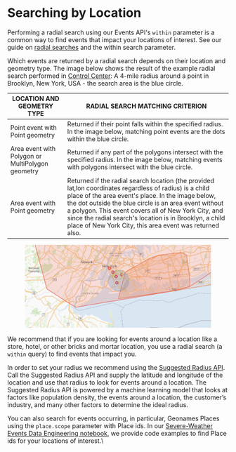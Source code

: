 # Searching by Location

Performing a radial search using our Events API's `within` parameter is a common way to find events that impact your locations of interest. See our guide on [radial searches](find-events-by-latitude-longitude-and-radius.md) and the within search parameter.

Which events are returned by a radial search depends on their location and geometry type. The image below shows the result of the example radial search performed in [Control Center](https://control.predicthq.com/search/events/map?category=public-holidays,observances,politics,conferences,expos,concerts,festivals,performing-arts,sports,community,daylight-savings,airport-delays,severe-weather,disasters,terror,academic\&place.scope=6252001\&active.gte=2020-08-06\&active.lte=2020-09-05\&state=active\&within=4mi%4040.6441,-73.9393): A 4-mile radius around a point in Brooklyn, New York, USA - the search area is the blue circle.

| LOCATION AND GEOMETRY TYPE                       | RADIAL SEARCH MATCHING CRITERION                                                                                                                                                                                                                                                                                                                                                                     |
| ------------------------------------------------ | ---------------------------------------------------------------------------------------------------------------------------------------------------------------------------------------------------------------------------------------------------------------------------------------------------------------------------------------------------------------------------------------------------- |
| Point event with Point geometry                  | Returned if their point falls within the specified radius. In the image below, matching point events are the dots within the blue circle.                                                                                                                                                                                                                                                            |
| Area event with Polygon or MultiPolygon geometry | Returned if any part of the polygons intersect with the specified radius. In the image below, matching events with polygons intersect with the blue circle.                                                                                                                                                                                                                                          |
| Area event with Point geometry                   | Returned if the radial search location (the provided lat,lon coordinates regardless of radius) is a child place of the area event's place. In the image below, the dot outside the blue circle is an area event without a polygon. This event covers all of New York City, and since the radial search's location is in Brooklyn, a child place of New York City, this area event was returned also. |

<figure><img src="../../../../.gitbook/assets/radial-search-control-center.png" alt=""><figcaption></figcaption></figure>

We recommend that if you are looking for events around a location like a store, hotel, or other bricks and mortar location, you use a radial search (a `within` query) to find events that impact you.

In order to set your radius we recommend using the [Suggested Radius API](../../../../api/suggested-radius/get-suggested-radius.md). Call the Suggested Radius API and supply the latitude and longitude of the location and use that radius to look for events around a location. The Suggested Radius API is powered by a machine learning model that looks at factors like population density, the events around a location, the customer’s industry, and many other factors to determine the ideal radius.

You can also search for events occurring, in particular, Geonames Places using the `place.scope` parameter with Place ids. In our [Severe-Weather Events Data Engineering notebook](../../event-data-science-guides/severe-weather-events-data-science-guides.md), we provide code examples to find Place ids for your locations of interest.\
